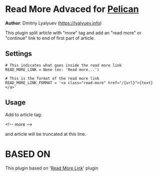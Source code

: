 Read More Advaced for [Pelican](http://getpelican.com/)
===

**Author**: Dmitriy Lyalyuev (https://lyalyuev.info)

This plugin split article with "more" tag and add an "read more" or "continue" link to end of first part of article.

Settings
---
    # This indicates what goes inside the read more link
    READ_MORE_LINK = None (ex: 'Read more...')

    # This is the format of the read more link
    READ_MORE_LINK_FORMAT = '<a class="read-more" href="/{url}">{text}</a>'

Usage
---

Add to article tag:

&lt;!-- more --&gt;

and article will be truncated at this line.

BASED ON
===

This plugin based on '[Read More Link](https://github.com/getpelican/pelican-plugins/tree/master/read_more_link)' plugin
